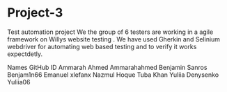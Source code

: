 # Project-3
Test automation project
We the group of 6 testers are working in a agile framework on Willys website testing .
We  have used Gherkin and Selinium webdriver for automating web based testing and to verify it works expectdetly.


Names                      GitHub ID
Ammarah Ahmed             Ammarahahmed 
Benjamin Sanros           Benjam1n66
Emanuel                   xlefanx
Nazmul Hoque
Tuba Khan 
Yuliia Denysenko          Yuliia06
